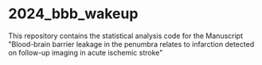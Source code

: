 # 2024_bbb_wakeup

This repository contains the statistical analysis code for the Manuscript "Blood-brain barrier leakage in the penumbra relates to infarction detected on follow-up imaging in acute ischemic stroke"
